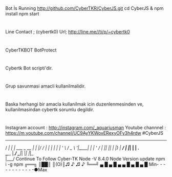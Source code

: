 
#
 Bot İs Running
 http://github.com/CyberTKR/CyberJS.git
 cd CyberJS & npm install
 npm start
#
Line Contact ;
(cybertk0)
Url;
http://line.me//ti/p/~cybertk0
#
CyberTKBOT BotProtect
#
Cybertk Bot scripti'dir.
#
Grup savunmasi amacli kullanilmalidir.
#
Baska herhangi bir amacla kullanilmak icin duzenlenmesinden ve, kullanilmasindan cybertk sorumlu degildir.
#
Instagram account : http://instagram.com/_aquariusman Youtube channnel : https://m.youtube.com/channel/UC9AyYKWovERexyOFy3h4rdw
#CyberJS
   ____      _                  _____ _  __
 / ___|   _| |__   ___ _ __   |_   _| |/ /
| |  | | | | '_ \ / _ \ '__|____| | | ' /
| |__| |_| | |_) |  __/ | |_____| | | . \
 \____\__, |_.__/ \___|_|       |_| |_|\_\
      |___/
    Continue To Follow Cyber-TK
    Node -V 8.4.0
    Node Version update 
    npm i -g npm
╔══╗ 
║██║ 
║(O)║♫ ♪ ♫ ♪
╚══╝
▄ █ ▄ █ ▄ ▄ █ ▄ █ ▄ █
Min- - - - - - - - - - - -●Max 
 
